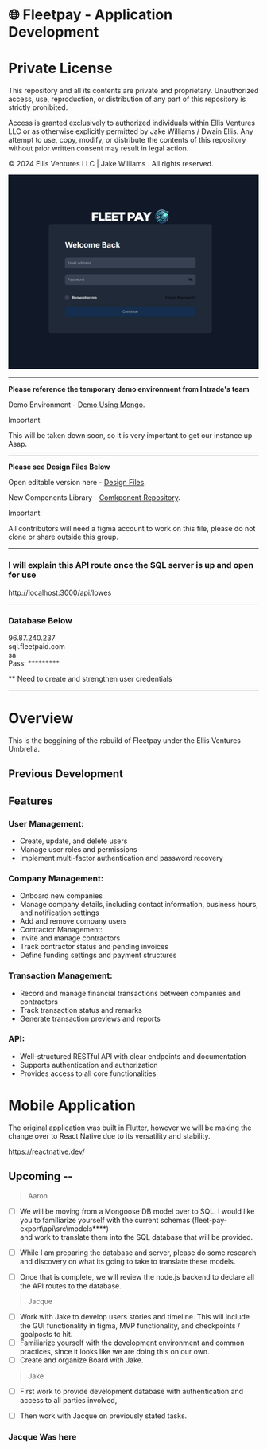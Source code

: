 # 🌐 Fleetpay - Application Development

# Private License

This repository and all its contents are private and proprietary. Unauthorized access, use, reproduction, or distribution of any part of this repository is strictly prohibited. 

Access is granted exclusively to authorized individuals within Ellis Ventures LLC or as otherwise explicitly permitted by Jake Williams / Dwain Ellis. Any attempt to use, copy, modify, or distribute the contents of this repository without prior written consent may result in legal action.

© 2024 Ellis Ventures LLC | Jake Williams . All rights reserved.


![Fleetpay demo login page](/img/fleetpaylogin.png)

<hr/>

**Please reference the temporary demo environment from Intrade's team**

Demo Environment - [Demo Using Mongo](http://41.204.217.80:44445/login).

> [!IMPORTANT]
> This will be taken down soon, so it is very important to get our instance up Asap. 

<hr/>

**Please see Design Files Below**

Open editable version here - [Design Files](https://www.figma.com/design/UAeUSDoLmLdELfQcZG9Hxh/FleetPay?node-id=1-5047&node-type=frame&t=poYXmudEH4UIn3Jo-0).

New Components Library - [Comkponent Repository](https://mui.com/material-ui/getting-started/).


> [!IMPORTANT]
> All contributors will need a figma account to work on this file, please do not clone or share outside this group. 

<hr/>

### I will explain this API route once the SQL server is up and open for use

http://localhost:3000/api/lowes

<hr/>


### Database Below

96.87.240.237
<br>
sql.fleetpaid.com
<br>
sa
<br>
Pass: *********

** Need to create and strengthen user credentials

<hr/>


# Overview
This is the beggining of the rebuild of Fleetpay under the Ellis Ventures Umbrella.

## Previous Development
## Features
### User Management:
- Create, update, and delete users
- Manage user roles and permissions
- Implement multi-factor authentication and password recovery

### Company Management:
- Onboard new companies
- Manage company details, including contact information, business hours, and notification settings
- Add and remove company users
- Contractor Management:
- Invite and manage contractors
- Track contractor status and pending invoices
- Define funding settings and payment structures
  
### Transaction Management:
- Record and manage financial transactions between companies and contractors
- Track transaction status and remarks
- Generate transaction previews and reports
  
### API:
- Well-structured RESTful API with clear endpoints and documentation
- Supports authentication and authorization
- Provides access to all core functionalities



# Mobile Application
The original application was built in Flutter, however we will be making the change over to React Native due to its versatility and stability. 

https://reactnative.dev/



## Upcoming --
> Aaron
- [ ] We will be moving from a Mongoose DB model over to SQL. I would like you to familiarize yourself with the current schemas  (fleet-pay-export\api\src\models\****)  
and work to translate them into the SQL database that will be provided.

- [ ] While I am preparing the database and server, please do some research and discovery on what its going to take to translate these models. 

- [ ] Once that is complete, we will review the node.js backend to declare all the API routes to the database. 

> Jacque
- [ ] Work with Jake to develop users stories and timeline. This will include the GUI functionality in figma, MVP functionality, and checkpoints / goalposts to hit. 
- [ ] Familiarize yourself with the development environment and common practices, since it looks like we are doing this on our own. 
- [ ] Create and organize Board with Jake. 

> Jake
- [ ] First work to provide development database with authentication and access to all parties involved,
- [ ] Then work with Jacque on previously stated tasks. 



 ### Jacque Was here
